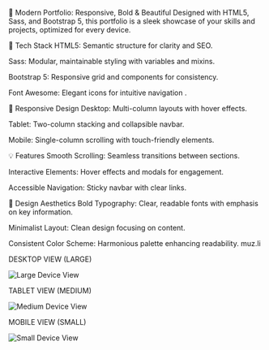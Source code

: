 🎨 Modern Portfolio: Responsive, Bold & Beautiful
Designed with HTML5, Sass, and Bootstrap 5, this portfolio is a sleek showcase of your skills and projects, optimized for every device.

🔧 Tech Stack
HTML5: Semantic structure for clarity and SEO.

Sass: Modular, maintainable styling with variables and mixins.

Bootstrap 5: Responsive grid and components for consistency.

Font Awesome: Elegant icons for intuitive navigation .

📱 Responsive Design
Desktop: Multi-column layouts with hover effects.

Tablet: Two-column stacking and collapsible navbar.

Mobile: Single-column scrolling with touch-friendly elements.


💡 Features
Smooth Scrolling: Seamless transitions between sections.

Interactive Elements: Hover effects and modals for engagement.

Accessible Navigation: Sticky navbar with clear links.

🎨 Design Aesthetics
Bold Typography: Clear, readable fonts with emphasis on key information.

Minimalist Layout: Clean design focusing on content.

Consistent Color Scheme: Harmonious palette enhancing readability.
muz.li



DESKTOP VIEW (LARGE)

![Large Device View](https://github.com/user-attachments/assets/318dbbbc-7ba7-4e48-afbf-ecce0dfed9cc)


TABLET VIEW (MEDIUM)

![Medium Device View](https://github.com/user-attachments/assets/f2137538-63cc-476f-bea4-a99003ffceed)


MOBILE VIEW (SMALL)

![Small Device View](https://github.com/user-attachments/assets/b8de0a30-fc1a-4089-b56c-659bfd6c0e47)



